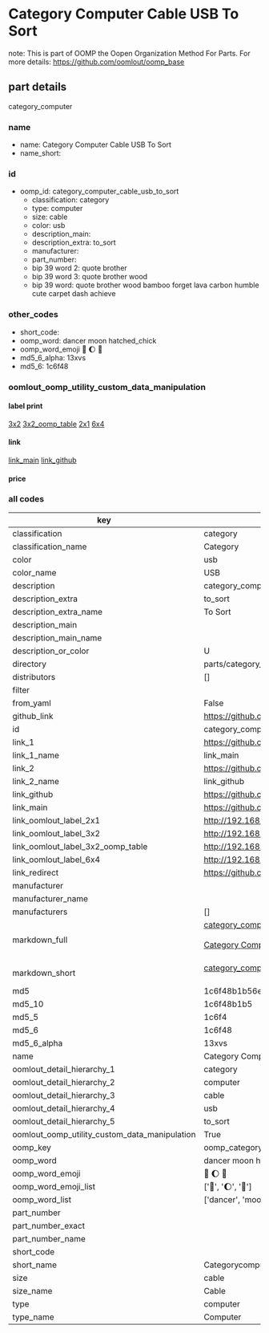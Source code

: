 # Category Computer Cable USB To Sort  

note: This is part of OOMP the Oopen Organization Method For Parts. For more details: https://github.com/oomlout/oomp_base

##  part details
  



category_computer



### name
* name: Category Computer Cable USB To Sort
* name_short: 
### id
* oomp_id: category_computer_cable_usb_to_sort
  * classification: category
  * type: computer
  * size: cable
  * color: usb
  * description_main: 
  * description_extra: to_sort
  * manufacturer: 
  * part_number: 
  * bip 39 word 2: quote brother
  * bip 39 word 3: quote brother wood
  * bip 39 word: quote brother wood bamboo forget lava carbon humble cute carpet dash achieve

### other_codes
* short_code: 
* oomp_word: dancer moon hatched_chick
* oomp_word_emoji :dancer: :moon: :hatched_chick:
* md5_6_alpha: 13xvs
* md5_6: 1c6f48






### oomlout_oomp_utility_custom_data_manipulation
#### label print
[3x2](http://192.168.1.245:1112/?label=oomp%2013xvs)
[3x2_oomp_table](http://192.168.1.108:1112/?label=oomp%2013xvs)
[2x1](http://192.168.1.242:1112/?label=oomp%2013xvs)
[6x4](http://192.168.1.55:1112/?label=oomp%2013xvs)    

#### link

[link_main](https://github.com/oomlout/oomlout_oomp_version_1_messy/tree/main/parts/category_computer_cable_usb_to_sort) [link_github](https://github.com/oomlout/oomlout_oomp_version_1_messy/tree/main/parts/category_computer_cable_usb_to_sort)                             

#### price







### all codes 
| key | value |  
| --- | --- |  
| classification | category |  
| classification_name | Category |  
| color | usb |  
| color_name | USB |  
| description | category_computer |  
| description_extra | to_sort |  
| description_extra_name | To Sort |  
| description_main |  |  
| description_main_name |  |  
| description_or_color | U  |  
| directory | parts/category_computer_cable_usb_to_sort |  
| distributors | [] |  
| filter |  |  
| from_yaml | False |  
| github_link | https://github.com/oomlout/oomlout_oomp_part_src/tree/main/parts/category_computer_cable_usb_to_sort |  
| id | category_computer_cable_usb_to_sort |  
| link_1 | https://github.com/oomlout/oomlout_oomp_version_1_messy/tree/main/parts/category_computer_cable_usb_to_sort |  
| link_1_name | link_main |  
| link_2 | https://github.com/oomlout/oomlout_oomp_version_1_messy/tree/main/parts/category_computer_cable_usb_to_sort |  
| link_2_name | link_github |  
| link_github | https://github.com/oomlout/oomlout_oomp_version_1_messy/tree/main/parts/category_computer_cable_usb_to_sort |  
| link_main | https://github.com/oomlout/oomlout_oomp_version_1_messy/tree/main/parts/category_computer_cable_usb_to_sort |  
| link_oomlout_label_2x1 | http://192.168.1.242:1112/?label=oomp%2013xvs |  
| link_oomlout_label_3x2 | http://192.168.1.245:1112/?label=oomp%2013xvs |  
| link_oomlout_label_3x2_oomp_table | http://192.168.1.108:1112/?label=oomp%2013xvs |  
| link_oomlout_label_6x4 | http://192.168.1.55:1112/?label=oomp%2013xvs |  
| link_redirect | https://github.com/oomlout/oomlout_oomp_version_1_messy/tree/main/parts/category_computer_cable_usb_to_sort |  
| manufacturer |  |  
| manufacturer_name |  |  
| manufacturers | [] |  
| markdown_full | [category_computer_cable_usb_to_sort](none)<br>[](none)<br>[Category Computer Cable Usb To Sort](none)<br><br> |  
| markdown_short | [category_computer_cable_usb_to_sort](none)<br><br> |  
| md5 | 1c6f48b1b56ee44df72da121fa473d80 |  
| md5_10 | 1c6f48b1b5 |  
| md5_5 | 1c6f4 |  
| md5_6 | 1c6f48 |  
| md5_6_alpha | 13xvs |  
| name | Category Computer Cable USB To Sort |  
| oomlout_detail_hierarchy_1 | category |  
| oomlout_detail_hierarchy_2 | computer |  
| oomlout_detail_hierarchy_3 | cable |  
| oomlout_detail_hierarchy_4 | usb |  
| oomlout_detail_hierarchy_5 | to_sort |  
| oomlout_oomp_utility_custom_data_manipulation | True |  
| oomp_key | oomp_category_computer_cable_usb_to_sort |  
| oomp_word | dancer moon hatched_chick |  
| oomp_word_emoji | :dancer: :moon: :hatched_chick: |  
| oomp_word_emoji_list | [':dancer:', ':moon:', ':hatched_chick:'] |  
| oomp_word_list | ['dancer', 'moon', 'hatched_chick'] |  
| part_number |  |  
| part_number_exact |  |  
| part_number_name |  |  
| short_code |  |  
| short_name | Categorycomputer |  
| size | cable |  
| size_name | Cable |  
| type | computer |  
| type_name | Computer |  
